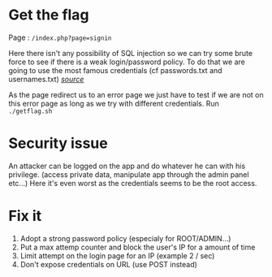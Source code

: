 # Get the flag
Page : `/index.php?page=signin`

Here there isn't any possibility of SQL injection so we can try some brute force to see if there is a weak login/password policy.
To do that we are going to use the most famous credentials (cf passwords.txt and usernames.txt) [_source_](https://github.com/danielmiessler/SecLists)

As the page redirect us to an error page we just have to test if we are not on
this error page as long as we try with different credentials.
Run `./getflag.sh`

# Security issue
An attacker can be logged on the app and do whatever he can with his privilege.
(access private data, manipulate app through the admin panel etc...)
Here it's even worst as the credentials seems to be the root access.

# Fix it
1. Adopt a strong password policy (especialy for ROOT/ADMIN...)
2. Put a max attemp counter and block the user's IP for a amount of time
3. Limit attempt on the login page for an IP (example 2 / sec)
4. Don't expose credentials on URL (use POST instead)

